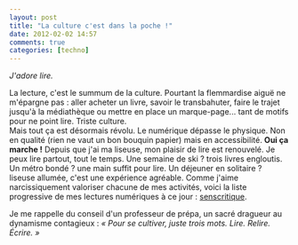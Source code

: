 ```yaml
---
layout: post
title: "La culture c'est dans la poche !"
date: 2012-02-02 14:57
comments: true
categories: [techno]
---
```

_J'adore lire._  
  
La lecture, c'est le summum de la culture. Pourtant la flemmardise aiguë ne m'épargne pas : aller acheter un livre, savoir le transbahuter, faire le trajet jusqu'à la médiathèque ou mettre en place un marque-page... tant de motifs pour ne point lire. Triste culture.  
Mais tout ça est désormais révolu. Le numérique dépasse le physique. Non en qualité (rien ne vaut un bon bouquin papier) mais en accessibilité. __Oui ça marche !__ Depuis que j'ai ma liseuse, mon plaisir de lire est renouvelé. Je peux lire partout, tout le temps. Une semaine de ski ? trois livres engloutis. Un métro bondé ? une main suffit pour lire. Un déjeuner en solitaire ? liseuse allumée, c'est une expérience agréable. Comme j'aime narcissiquement valoriser chacune de mes activités, voici la liste progressive de mes lectures numériques à ce jour : [senscritique](http://www.senscritique.com/zenigata/liste/66300/madame-collet-monte-decouvre-les-joies-de-la-lecture-numerique/).
  
  
Je me rappelle du conseil d'un professeur de prépa, un sacré dragueur au dynamisme contagieux : _« Pour se cultiver, juste trois mots. Lire. Relire. Écrire. »_
